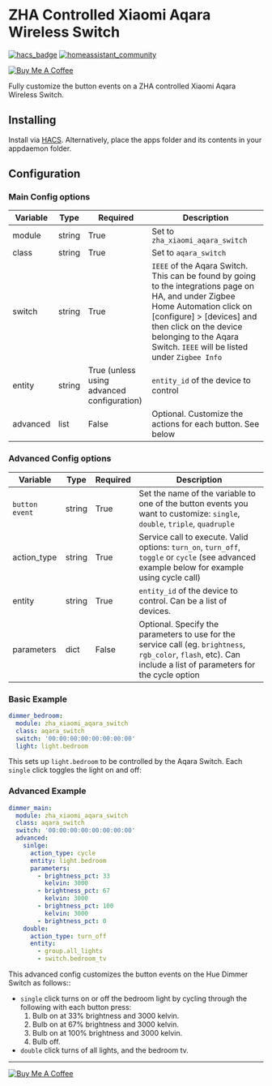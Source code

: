 # ZHA Controlled Xiaomi Aqara Wireless Switch
[![hacs_badge](https://img.shields.io/badge/HACS-Default-orange.svg)](https://github.com/custom-components/hacs) [![homeassistant_community](https://img.shields.io/badge/HA%20community-forum-brightgreen)](https://community.home-assistant.io/)

<a href="https://www.buymeacoffee.com/so3n" target="_blank"><img src="https://www.buymeacoffee.com/assets/img/custom_images/orange_img.png" alt="Buy Me A Coffee" style="height: auto !important;width: auto !important;" ></a>

Fully customize the button events on a ZHA controlled Xiaomi Aqara Wireless Switch.

## Installing
Install via [HACS](https://hacs.xyz/). Alternatively, place the apps folder and its contents in your appdaemon folder.

## Configuration

### Main Config options

| Variable | Type   | Required                                   | Description                                                                                                                                                                                                                                                    |
| -------- | ------ | ------------------------------------------ | -------------------------------------------------------------------------------------------------------------------------------------------------------------------------------------------------------------------------------------------------------------- |
| module   | string | True                                       | Set to `zha_xiaomi_aqara_switch`                                                                                                                                                                                                                               |
| class    | string | True                                       | Set to `aqara_switch`                                                                                                                                                                                                                                          |
| switch   | string | True                                       | `IEEE` of the Aqara Switch. This can be found by going to the integrations page on HA, and under Zigbee Home Automation click on [configure] > [devices] and then click on the device belonging to the Aqara Switch. `IEEE` will be listed under `Zigbee Info` |
| entity   | string | True (unless using advanced configuration) | `entity_id` of the device to control                                                                                                                                                                                                                           |
| advanced | list   | False                                      | Optional. Customize the actions for each button. See below                                                                                                                                                                                                     |


### **Advanced** Config options

| Variable       | Type   | Required | Description                                                                                                                                                       |
| -------------- | ------ | -------- | ----------------------------------------------------------------------------------------------------------------------------------------------------------------- |
| `button event` | string | True     | Set the name of the variable to one of the button events you want to customize: `single`, `double`, `triple`, `quadruple`                                         |
| action_type    | string | True     | Service call to execute. Valid options: `turn_on`, `turn_off`, `toggle` or `cycle` (see advanced example below for example using cycle call)                      |
| entity         | string | True     | `entity_id` of the device to control. Can be a list of devices.                                                                                                   |
| parameters     | dict   | False    | Optional. Specify the parameters to use for the service call (eg. `brightness`, `rgb_color`, `flash`, etc). Can include a list of parameters for the cycle option |



### Basic Example

```yaml
dimmer_bedroom:
  module: zha_xiaomi_aqara_switch
  class: aqara_switch
  switch: '00:00:00:00:00:00:00:00'
  light: light.bedroom
```

This sets up `light.bedroom` to be controlled by the Aqara Switch. Each `single` click toggles the light on and off:


### Advanced Example

```yaml
dimmer_main:
  module: zha_xiaomi_aqara_switch
  class: aqara_switch
  switch: '00:00:00:00:00:00:00:00'
  advanced:
    sinlge:
      action_type: cycle
      entity: light.bedroom
      parameters:
        - brightness_pct: 33
          kelvin: 3000
        - brightness_pct: 67
          kelvin: 3000
        - brightness_pct: 100
          kelvin: 3000
        - brightness_pct: 0
    double:
      action_type: turn_off
      entity:
        - group.all_lights
        - switch.bedroom_tv


```
This advanced config customizes the button events on the Hue Dimmer Switch as follows::

* `single` click turns on or off the bedroom light by cycling through the following with each button press: 
  1. Bulb on at 33% brightness and 3000 kelvin.
  2. Bulb on at 67% brightness and 3000 kelvin.
  3. Bulb on at 100% brightness and 3000 kelvin.
  4. Bulb off.
* `double` click turns of all lights, and the bedroom tv.


<hr/>

<a href="https://www.buymeacoffee.com/so3n" target="_blank"><img src="https://www.buymeacoffee.com/assets/img/custom_images/orange_img.png" alt="Buy Me A Coffee" style="height: auto !important;width: auto !important;" ></a>
